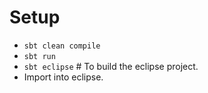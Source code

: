# Setup
* `sbt clean compile`
* `sbt run`
* `sbt eclipse` # To build the eclipse project.
* Import into eclipse.
